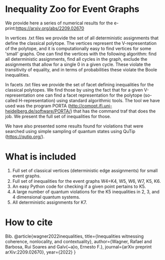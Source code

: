 # Inequality Zoo for Event Graphs

We provide here a series of numerical results for the e-print:https://arxiv.org/abs/2209.02670

In vertices .txt files we provide the set of all deterministic assignments that define the classical polytope. The vertices represent the V-representation of the polytope, and it is computationally easy to find vertices for some 'small' graphs. One can find the vertices with the following algorithm: find all deterministic assignments, find all cycles in the graph, exclude the assignments that allow for a single 0 in a given cycle. These violate the transitivity of equality, and in terms of probabilities these violate the Boole inequalities.

In facets .txt files we provide the set of facet defining inequalities for the classical polytopes. We find those by using the fact that for a given V-representation one can find a facet representation for the polytope (so-called H-representation) using standard algorithmic tools. The tool we have used was the program PORTA (http://comopt.ifi.uni-heidelberg.de/software/PORTA/) that has the command traf that does the job. We present the full set of inequalities for those.

We have also presented some results found for violations that were searched using simple sampling of quantum states using QuTip (https://qutip.org/). 

# What is included

1) Full set of classical vertices (deterministic edge assignments) for small event graphs.
2) Full set of inequalities for the event graphs W4=K4, W5, W6, W7, K5, K6.
3) An easy Python code for checking if a given point pertains to K5.
4) A large number of quantum violations for the K5 inequalities in 2, 3, and 4 dimensional quantum systems.
5) All deterministic assignments for K7.

# How to cite

Bib.
@article{wagner2022inequalities,
  title={Inequalities witnessing coherence, nonlocality, and contextuality},
  author={Wagner, Rafael and Barbosa, Rui Soares and Galv{\~a}o, Ernesto F.},
  journal={arXiv preprint arXiv:2209.02670},
  year={2022}
}
